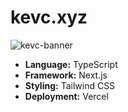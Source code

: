 # kevc.xyz

![kevc-banner](https://user-images.githubusercontent.com/63880429/171965107-83b4518c-6c8b-43d2-be8c-b19d05e9bde6.png)

- **Language:** TypeScript
- **Framework:** Next.js
- **Styling:** Tailwind CSS
- **Deployment:** Vercel
